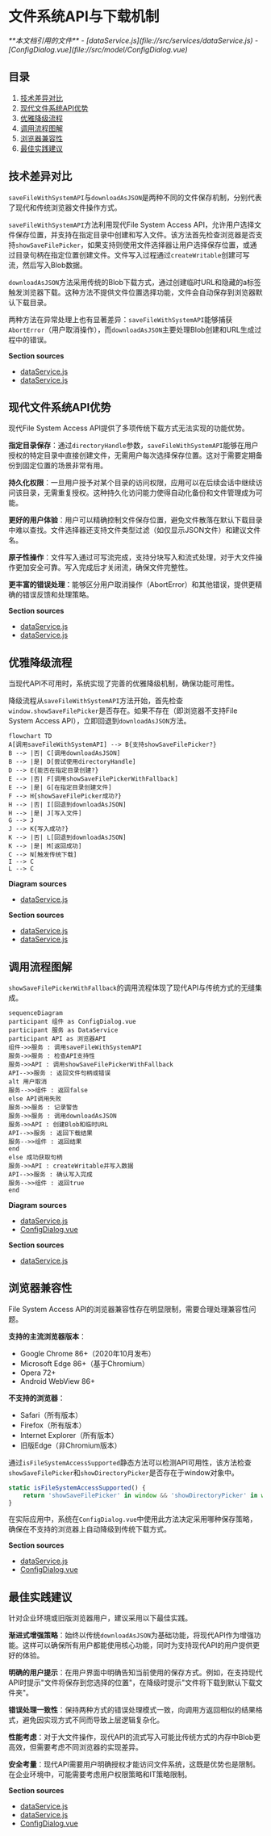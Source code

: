 # 文件系统API与下载机制

<cite>
**本文档引用的文件**  
- [dataService.js](file://src/services/dataService.js)
- [ConfigDialog.vue](file://src/model/ConfigDialog.vue)
</cite>

## 目录
1. [技术差异对比](#技术差异对比)
2. [现代文件系统API优势](#现代文件系统api优势)
3. [优雅降级流程](#优雅降级流程)
4. [调用流程图解](#调用流程图解)
5. [浏览器兼容性](#浏览器兼容性)
6. [最佳实践建议](#最佳实践建议)

## 技术差异对比

`saveFileWithSystemAPI`与`downloadAsJSON`是两种不同的文件保存机制，分别代表了现代和传统浏览器文件操作方式。

`saveFileWithSystemAPI`方法利用现代File System Access API，允许用户选择文件保存位置，并支持在指定目录中创建和写入文件。该方法首先检查浏览器是否支持`showSaveFilePicker`，如果支持则使用文件选择器让用户选择保存位置，或通过目录句柄在指定位置创建文件。文件写入过程通过`createWritable`创建可写流，然后写入Blob数据。

`downloadAsJSON`方法采用传统的Blob下载方式，通过创建临时URL和隐藏的a标签触发浏览器下载。这种方法不提供文件位置选择功能，文件会自动保存到浏览器默认下载目录。

两种方法在异常处理上也有显著差异：`saveFileWithSystemAPI`能够捕获`AbortError`（用户取消操作），而`downloadAsJSON`主要处理Blob创建和URL生成过程中的错误。

**Section sources**
- [dataService.js](file://src/services/dataService.js#L102-L121)
- [dataService.js](file://src/services/dataService.js#L130-L173)

## 现代文件系统API优势

现代File System Access API提供了多项传统下载方式无法实现的功能优势。

**指定目录保存**：通过`directoryHandle`参数，`saveFileWithSystemAPI`能够在用户授权的特定目录中直接创建文件，无需用户每次选择保存位置。这对于需要定期备份到固定位置的场景非常有用。

**持久化权限**：一旦用户授予对某个目录的访问权限，应用可以在后续会话中继续访问该目录，无需重复授权。这种持久化访问能力使得自动化备份和文件管理成为可能。

**更好的用户体验**：用户可以精确控制文件保存位置，避免文件散落在默认下载目录中难以查找。文件选择器还支持文件类型过滤（如仅显示JSON文件）和建议文件名。

**原子性操作**：文件写入通过可写流完成，支持分块写入和流式处理，对于大文件操作更加安全可靠。写入完成后才关闭流，确保文件完整性。

**更丰富的错误处理**：能够区分用户取消操作（AbortError）和其他错误，提供更精确的错误反馈和处理策略。

**Section sources**
- [dataService.js](file://src/services/dataService.js#L130-L173)
- [dataService.js](file://src/services/dataService.js#L180-L196)

## 优雅降级流程

当现代API不可用时，系统实现了完善的优雅降级机制，确保功能可用性。

降级流程从`saveFileWithSystemAPI`方法开始，首先检查`window.showSaveFilePicker`是否存在。如果不存在（即浏览器不支持File System Access API），立即回退到`downloadAsJSON`方法。

```mermaid
flowchart TD
A[调用saveFileWithSystemAPI] --> B{支持showSaveFilePicker?}
B --> |否| C[调用downloadAsJSON]
B --> |是| D[尝试使用directoryHandle]
D --> E{能否在指定目录创建?}
E --> |否| F[调用showSaveFilePickerWithFallback]
E --> |是| G[在指定目录创建文件]
F --> H{showSaveFilePicker成功?}
H --> |否| I[回退到downloadAsJSON]
H --> |是| J[写入文件]
G --> J
J --> K{写入成功?}
K --> |否| L[回退到downloadAsJSON]
K --> |是| M[返回成功]
C --> N[触发传统下载]
I --> C
L --> C
```

**Diagram sources**
- [dataService.js](file://src/services/dataService.js#L130-L173)

**Section sources**
- [dataService.js](file://src/services/dataService.js#L130-L173)
- [dataService.js](file://src/services/dataService.js#L180-L196)

## 调用流程图解

`showSaveFilePickerWithFallback`的调用流程体现了现代API与传统方式的无缝集成。

```mermaid
sequenceDiagram
participant 组件 as ConfigDialog.vue
participant 服务 as DataService
participant API as 浏览器API
组件->>服务 : 调用saveFileWithSystemAPI
服务->>服务 : 检查API支持性
服务->>API : 调用showSaveFilePickerWithFallback
API-->>服务 : 返回文件句柄或错误
alt 用户取消
服务-->>组件 : 返回false
else API调用失败
服务->>服务 : 记录警告
服务->>服务 : 调用downloadAsJSON
服务->>API : 创建Blob和临时URL
API-->>服务 : 返回下载结果
服务-->>组件 : 返回结果
end
else 成功获取句柄
服务->>API : createWritable并写入数据
API-->>服务 : 确认写入完成
服务-->>组件 : 返回true
end
```

**Diagram sources**
- [dataService.js](file://src/services/dataService.js#L180-L196)
- [ConfigDialog.vue](file://src/model/ConfigDialog.vue#L602-L653)

**Section sources**
- [dataService.js](file://src/services/dataService.js#L180-L196)

## 浏览器兼容性

File System Access API的浏览器兼容性存在明显限制，需要合理处理兼容性问题。

**支持的主流浏览器版本**：
- Google Chrome 86+（2020年10月发布）
- Microsoft Edge 86+（基于Chromium）
- Opera 72+
- Android WebView 86+

**不支持的浏览器**：
- Safari（所有版本）
- Firefox（所有版本）
- Internet Explorer（所有版本）
- 旧版Edge（非Chromium版本）

通过`isFileSystemAccessSupported`静态方法可以检测API可用性，该方法检查`showSaveFilePicker`和`showDirectoryPicker`是否存在于window对象中。

```javascript
static isFileSystemAccessSupported() {
    return 'showSaveFilePicker' in window && 'showDirectoryPicker' in window
}
```

在实际应用中，系统在`ConfigDialog.vue`中使用此方法决定采用哪种保存策略，确保在不支持的浏览器上自动降级到传统下载方式。

**Section sources**
- [dataService.js](file://src/services/dataService.js#L198-L204)
- [ConfigDialog.vue](file://src/model/ConfigDialog.vue#L602-L653)

## 最佳实践建议

针对企业环境或旧版浏览器用户，建议采用以下最佳实践。

**渐进式增强策略**：始终以传统`downloadAsJSON`为基础功能，将现代API作为增强功能。这样可以确保所有用户都能使用核心功能，同时为支持现代API的用户提供更好的体验。

**明确的用户提示**：在用户界面中明确告知当前使用的保存方式。例如，在支持现代API时提示"文件将保存到您选择的位置"，在降级时提示"文件将下载到默认下载文件夹"。

**错误处理一致性**：保持两种方式的错误处理模式一致，向调用方返回相似的结果格式，避免因实现方式不同而导致上层逻辑复杂化。

**性能考虑**：对于大文件操作，现代API的流式写入可能比传统方式的内存中Blob更高效，但需要考虑不同浏览器的实现差异。

**安全考量**：现代API需要用户明确授权才能访问文件系统，这既是优势也是限制。在企业环境中，可能需要考虑用户权限策略和IT策略限制。

**Section sources**
- [dataService.js](file://src/services/dataService.js#L102-L121)
- [dataService.js](file://src/services/dataService.js#L130-L173)
- [ConfigDialog.vue](file://src/model/ConfigDialog.vue#L602-L653)